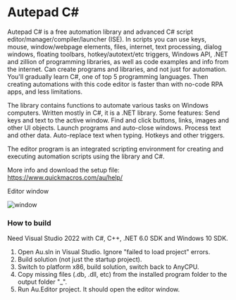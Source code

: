 # Autepad C#

Autepad C# is a free automation library and advanced C# script editor/manager/compiler/launcher (ISE). In scripts you can use keys, mouse, window/webpage elements, files, internet, text processing, dialog windows, floating toolbars, hotkey/autotext/etc triggers, Windows API, .NET and zillion of programming libraries, as well as code examples and info from the internet. Can create programs and libraries, and not just for automation. You'll gradually learn C#, one of top 5 programming languages. Then creating automations with this code editor is faster than with no-code RPA apps, and less limitations.

The library contains functions to automate various tasks on Windows computers. Written mostly in C#, it is a .NET library. Some features: Send keys and text to the active window. Find and click buttons, links, images and other UI objects. Launch programs and auto-close windows. Process text and other data. Auto-replace text when typing. Hotkeys and other triggers.

The editor program is an integrated scripting environment for creating and executing automation scripts using the library and C#.

More info and download the setup file: https://www.quickmacros.com/au/help/

Editor window

![window](https://www.quickmacros.com/au/help/images/window.png "Editor window")

### How to build
Need Visual Studio 2022 with C#, C++, .NET 6.0 SDK and Windows 10 SDK.

1. Open Au.sln in Visual Studio. Ignore "failed to load project" errors.
2. Build solution (not just the startup project).
3. Switch to platform x86, build solution, switch back to AnyCPU.
4. Copy missing files (.db, .dll, etc) from the installed program folder to the output folder "_".
5. Run Au.Editor project. It should open the editor window.
